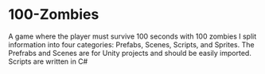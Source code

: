 # 100-Zombies
A game where the player must survive 100 seconds with 100 zombies
I split information into four categories: Prefabs, Scenes, Scripts, and Sprites.
The Prefrabs and Scenes are for Unity projects and should be easily imported.
Scripts are written in C#
